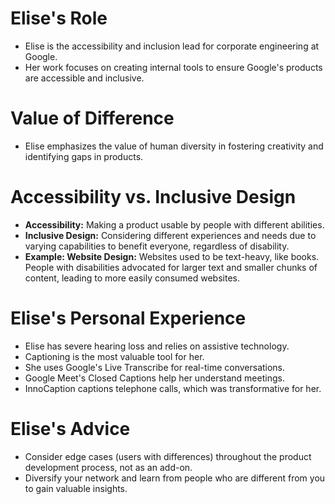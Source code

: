 # Elise's Role

* Elise is the accessibility and inclusion lead for corporate engineering at Google.
* Her work focuses on creating internal tools to ensure Google's products are accessible and inclusive.

# Value of Difference

* Elise emphasizes the value of human diversity in fostering creativity and identifying gaps in products.

# Accessibility vs. Inclusive Design

* **Accessibility:** Making a product usable by people with different abilities.
* **Inclusive Design:** Considering different experiences and needs due to varying capabilities to benefit everyone, regardless of disability.
* **Example: Website Design:** Websites used to be text-heavy, like books. People with disabilities advocated for larger text and smaller chunks of content, leading to more easily consumed websites.

# Elise's Personal Experience

* Elise has severe hearing loss and relies on assistive technology.
* Captioning is the most valuable tool for her.
* She uses Google's Live Transcribe for real-time conversations.
* Google Meet's Closed Captions help her understand meetings.
* InnoCaption captions telephone calls, which was transformative for her.

# Elise's Advice

* Consider edge cases (users with differences) throughout the product development process, not as an add-on.
* Diversify your network and learn from people who are different from you to gain valuable insights.
